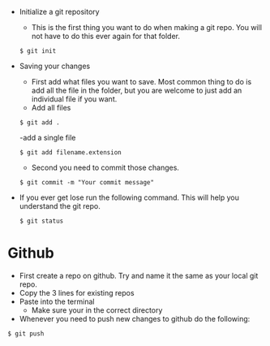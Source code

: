 - Initialize a git repository

  - This is the first thing you want to do when making a git repo. You will not have to do this ever again for that folder.

  ```
  $ git init
  ```

- Saving your changes
  - First add what files you want to save. Most common thing to do is add all the file in the folder, but you are welcome to just add an individual file if you want.
  - Add all files
  ```
  $ git add .
  ```
  -add a single file
  ```
  $ git add filename.extension
  ```
  - Second you need to commit those changes.
  ```
  $ git commit -m "Your commit message"
  ```
- If you ever get lose run the following command. This will help you understand the git repo.
  ```
  $ git status
  ```

# Github

- First create a repo on github. Try and name it the same as your local git repo.
- Copy the 3 lines for existing repos
- Paste into the terminal
  - Make sure your in the correct directory
- Whenever you need to push new changes to github do the following:

```
$ git push
```
